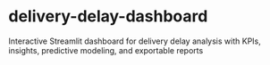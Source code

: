 # delivery-delay-dashboard
Interactive Streamlit dashboard for delivery delay analysis with KPIs, insights, predictive modeling, and exportable reports
